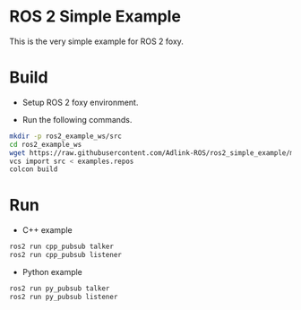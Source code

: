 # ROS 2 Simple Example

This is the very simple example for ROS 2 foxy.

# Build

* Setup ROS 2 foxy environment.

* Run the following commands.

```bash
mkdir -p ros2_example_ws/src
cd ros2_example_ws
wget https://raw.githubusercontent.com/Adlink-ROS/ros2_simple_example/main/examples.repos
vcs import src < examples.repos
colcon build
```

# Run

* C++ example

```bash
ros2 run cpp_pubsub talker
ros2 run cpp_pubsub listener
```

* Python example

```bash
ros2 run py_pubsub talker
ros2 run py_pubsub listener
```

